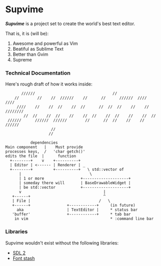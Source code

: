 # Supvime

***Supvime*** is a project set to create the world's best text editor.

That is, it is (will be):

1. Awesome and powerful as Vim
2. Beatiful as Sublime Text
3. Better than Gvim
4. Supreme

### Technical Documentation

Here's rough draft of how it works inside:

           //////                                  //
        //        //    //  //////    //      //      //////  ////      ////
         ////    //    //  //    //  //      //  //  //    //    //  ////////
            //  //    //  //    //    //  //    //  //    //    //  //
     //////      //////  //////        //      //  //    //    //    //////
                        //
                       //

               dependencies
    Main component   |    Must provide
    processes keys,  /   'char getch()'
    edits the file  |      function
      +--------+    v    +----------+
      | Editor | <------ | Renderer | _
      +--------+         +----------+   \ std::vector of
          |                              \
          | 1 or more                +--------------------+
          | someday there will       | BaseDrawableWidget |
          | be std::vector           +--------------------+
          v                                    |
       +------+                                ^
       | File |                              /   \
       +------+                +------------+     (in future)
         aka                   | TextEditor |     * status bar
       'buffer'                +------------+     * tab bar
        in vim                                    * :command line bar

### Libraries

Supvime wouldn't exist without the following libraries:

* [SDL 2](http://libsdl.org/)
* [Font stash](https://github.com/memononen/fontstash)

